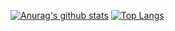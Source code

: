 [![Anurag's github stats](https://github-readme-stats.vercel.app/api?username=zwmmm)](https://github.com/anuraghazra/github-readme-stats)
[![Top Langs](https://github-readme-stats.vercel.app/api/top-langs/?username=zwmmm)](https://github.com/anuraghazra/github-readme-stats)
